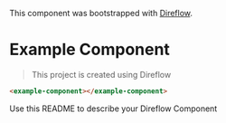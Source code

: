 This component was bootstrapped with [Direflow](https://direflow.io).

# Example Component
> This project is created using Direflow

```html
<example-component></example-component>
```

Use this README to describe your Direflow Component